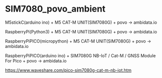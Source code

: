 # SIM7080_povo_ambient

M5stickC(arduino ino) + M5 CAT-M UNIT(SIM7080G) + povo -> ambidata.io

RaspberryPi(Python3) + M5 CAT-M UNIT(SIM7080G)  + povo -> ambidata.io

RaspberryPiPICO(micropython) + M5 CAT-M UNIT(SIM7080G)  + povo -> ambidata.io

RaspberryPiPICO(arduino ino) + SIM7080G NB-IoT / Cat-M / GNSS Module For Pico + povo -> ambidata.io

https://www.waveshare.com/pico-sim7080g-cat-m-nb-iot.htm
